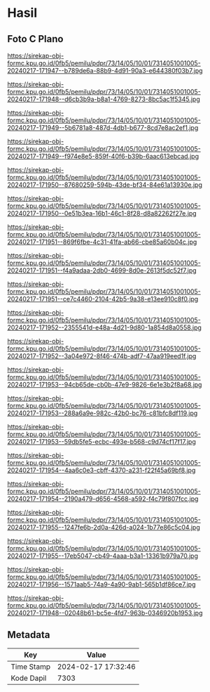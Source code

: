 # Hasil

## Foto C Plano

https://sirekap-obj-formc.kpu.go.id/0fb5/pemilu/pdpr/73/14/05/10/01/7314051001005-20240217-171947--b789de6a-88b9-4d91-90a3-e644380f03b7.jpg

https://sirekap-obj-formc.kpu.go.id/0fb5/pemilu/pdpr/73/14/05/10/01/7314051001005-20240217-171948--d6cb3b9a-b8a1-4769-8273-8bc5ac1f5345.jpg

https://sirekap-obj-formc.kpu.go.id/0fb5/pemilu/pdpr/73/14/05/10/01/7314051001005-20240217-171949--5b6781a8-487d-4db1-b677-8cd7e8ac2ef1.jpg

https://sirekap-obj-formc.kpu.go.id/0fb5/pemilu/pdpr/73/14/05/10/01/7314051001005-20240217-171949--f974e8e5-859f-40f6-b39b-6aac613ebcad.jpg

https://sirekap-obj-formc.kpu.go.id/0fb5/pemilu/pdpr/73/14/05/10/01/7314051001005-20240217-171950--87680259-594b-43de-bf34-84e61a13930e.jpg

https://sirekap-obj-formc.kpu.go.id/0fb5/pemilu/pdpr/73/14/05/10/01/7314051001005-20240217-171950--0e51b3ea-16b1-46c1-8f28-d8a82262f27e.jpg

https://sirekap-obj-formc.kpu.go.id/0fb5/pemilu/pdpr/73/14/05/10/01/7314051001005-20240217-171951--869f6fbe-4c31-41fa-ab66-cbe85a60b04c.jpg

https://sirekap-obj-formc.kpu.go.id/0fb5/pemilu/pdpr/73/14/05/10/01/7314051001005-20240217-171951--f4a9adaa-2db0-4699-8d0e-2613f5dc52f7.jpg

https://sirekap-obj-formc.kpu.go.id/0fb5/pemilu/pdpr/73/14/05/10/01/7314051001005-20240217-171951--ce7c4460-2104-42b5-9a38-e13ee910c8f0.jpg

https://sirekap-obj-formc.kpu.go.id/0fb5/pemilu/pdpr/73/14/05/10/01/7314051001005-20240217-171952--2355541d-e48a-4d21-9d80-1a854d8a0558.jpg

https://sirekap-obj-formc.kpu.go.id/0fb5/pemilu/pdpr/73/14/05/10/01/7314051001005-20240217-171952--3a04e972-8f46-474b-adf7-47aa919eed1f.jpg

https://sirekap-obj-formc.kpu.go.id/0fb5/pemilu/pdpr/73/14/05/10/01/7314051001005-20240217-171953--94cb65de-cb0b-47e9-9826-6e1e3b2f8a68.jpg

https://sirekap-obj-formc.kpu.go.id/0fb5/pemilu/pdpr/73/14/05/10/01/7314051001005-20240217-171953--288a6a9e-982c-42b0-bc76-c81bfc8df119.jpg

https://sirekap-obj-formc.kpu.go.id/0fb5/pemilu/pdpr/73/14/05/10/01/7314051001005-20240217-171953--59db5fe5-ecbc-493e-b568-c9d74cf17f17.jpg

https://sirekap-obj-formc.kpu.go.id/0fb5/pemilu/pdpr/73/14/05/10/01/7314051001005-20240217-171954--4aa6c0e3-cbff-4370-a231-f22f45a69bf8.jpg

https://sirekap-obj-formc.kpu.go.id/0fb5/pemilu/pdpr/73/14/05/10/01/7314051001005-20240217-171954--2190a479-d656-4568-a592-f4c79f807fcc.jpg

https://sirekap-obj-formc.kpu.go.id/0fb5/pemilu/pdpr/73/14/05/10/01/7314051001005-20240217-171955--1247fe6b-2d0a-426d-a024-1b77e86c5c04.jpg

https://sirekap-obj-formc.kpu.go.id/0fb5/pemilu/pdpr/73/14/05/10/01/7314051001005-20240217-171955--17eb5047-cb49-4aaa-b3a1-13361b979a70.jpg

https://sirekap-obj-formc.kpu.go.id/0fb5/pemilu/pdpr/73/14/05/10/01/7314051001005-20240217-171956--1571aab5-74a9-4a90-9ab1-565b1df86ce7.jpg

https://sirekap-obj-formc.kpu.go.id/0fb5/pemilu/pdpr/73/14/05/10/01/7314051001005-20240217-171948--02048b61-bc5e-4fd7-963b-0346920b1953.jpg


## Metadata

| Key        | Value               |
| ---------- | ------------------- |
| Time Stamp | 2024-02-17 17:32:46 |
| Kode Dapil | 7303                |



